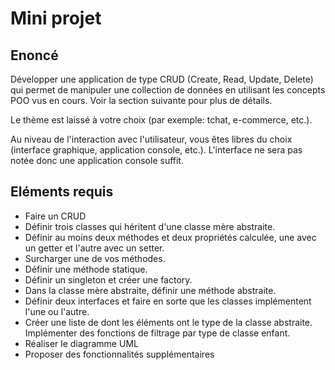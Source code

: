 # Mini projet

## Enoncé

Développer une application de type CRUD (Create, Read, Update, Delete) qui permet de manipuler une collection de données en utilisant les concepts POO vus en cours.
Voir la section suivante pour plus de détails.

Le thème est laissé à votre choix (par exemple: tchat, e-commerce, etc.).

Au niveau de l'interaction avec l'utilisateur, vous êtes libres du choix (interface graphique, application console, etc.).
L'interface ne sera pas notée donc une application console suffit.

## Eléments requis

-   Faire un CRUD
-   Définir trois classes qui héritent d'une classe mère abstraite.
-   Définir au moins deux méthodes et deux propriétés calculée, une avec un getter et l'autre avec un setter.
-   Surcharger une de vos méthodes.
-   Définir une méthode statique.
-   Définir un singleton et créer une factory.
-   Dans la classe mère abstraite, définir une méthode abstraite.
-   Définir deux interfaces et faire en sorte que les classes implémentent l'une ou l'autre.
-   Créer une liste de dont les éléments ont le type de la classe abstraite. Implémenter des fonctions de filtrage par type de classe enfant.
-   Réaliser le diagramme UML
-   Proposer des fonctionnalités supplémentaires
